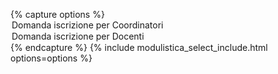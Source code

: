 {% capture options %}
    <option value="/docs/modulistica/DOMANDA-COORDINATORI.doc">Domanda iscrizione per Coordinatori</option>
    <option value="/docs/modulistica/DOMANDA-DOCENTI.doc">Domanda iscrizione per Docenti</option>
{% endcapture %}
{% include modulistica_select_include.html options=options %}
